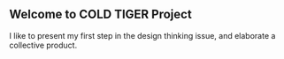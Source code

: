 ## Welcome to COLD TIGER Project

I like to present my first step in the design thinking issue, and elaborate a collective product.
